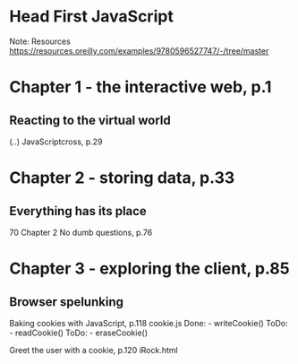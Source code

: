 # Head First JavaScript

Note:
Resources
https://resources.oreilly.com/examples/9780596527747/-/tree/master

# Chapter 1 - the interactive web, p.1
## Reacting to the virtual world
(..)
JavaScriptcross, p.29


# Chapter 2 - storing data, p.33
## Everything has its place

70 Chapter 2
No dumb questions, p.76

# Chapter 3 - exploring the client, p.85
## Browser spelunking

Baking cookies with JavaScript, p.118
    cookie.js
    Done: - writeCookie()
    ToDo: - readCookie()
    ToDo: - eraseCookie()

Greet the user with a cookie, p.120
    iRock.html
